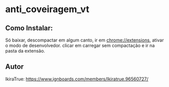# anti_coveiragem_vt

## Como Instalar:
Só baixar, descompactar em algum canto, ir em [chrome://extensions](chrome://extensions), ativar o modo de desenvolvedor. clicar em carregar sem compactação e ir na pasta da extensão.

## Autor
lkiraTrue:
https://www.ignboards.com/members/lkiratrue.96560727/
